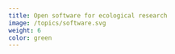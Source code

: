 ```yaml
---
title: Open software for ecological research
image: /topics/software.svg
weight: 6
color: green
---
```

